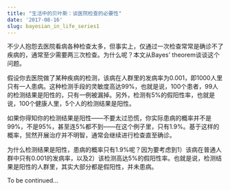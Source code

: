 ```yaml
---
title: "生活中的贝叶斯：谈医院检查的必要性"
date: '2017-08-16'
slug: bayesian_in_life_series1
---
```


不少人抱怨去医院看病各种检查太多，但事实上，仅通过一次检查常常是确诊不了疾病的，通常至少需要两三次检查。为什么呢？本文从Bayes' theorem谈谈这个问题。

假设你去医院做了某种疾病的检测，该病在人群里的发病率为0.001，即1000人里只有一人患病。这种检测手段的灵敏度高达99%，也就是说，100个患者，99人的检测结果是阳性的，只有一例被漏掉。另外，检测有5%的假阳性率，也就是说，100个健康人里，5个人的检测结果是阳性。

如果你得知你的检测结果是阳性——不要太过恐慌，你实际患病的概率并不是99%，不是95%，甚至连5%都不到——在这个例子里，只有1.9%。基于这样的概率，贸然开展治疗并不明智，通常会继续进行检查直至确诊。

为什么检测结果是阳性，患病的概率只有1.9%呢？因为要考虑到1）该病在普通人群中只有0.001的发病率，以及2）该检测高达5%的假阳性率。也就是说，检测结果是阳性的人群里，其实大部分都是假阳性，并未患病。

To be continued...